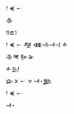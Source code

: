<div class='block'>
<div class='line'>𒁹 𒌍 𒀸</div>
<div class='line'>𒆠</div>
<div class='line'>𒀀𒆗</div>
<div class='line'>𒁹 𒌍 𒀸 𒆷 𒈪𒈾𒋾𒋙 𒅆</div>
<div class='line'>𒆠𒇴 𒌉𒅕</div>
<div class='line'>𒅆𒌨</div>
<div class='line'>𒇽𒉽 𒀸 𒆳 𒋾𒆥</div>
<div class='line'>𒁹 𒌍 𒀸</div>
<div class='line'>𒋾</div>
</div>